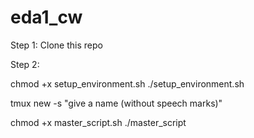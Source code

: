 # eda1_cw

Step 1: Clone this repo

Step 2: 

chmod +x setup_environment.sh
./setup_environment.sh

tmux new -s "give a name (without speech marks)"

chmod +x master_script.sh
./master_script
